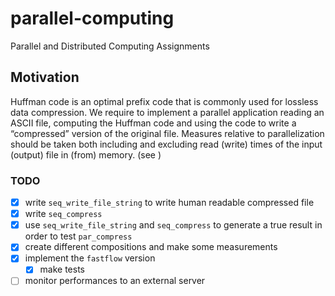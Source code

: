 # parallel-computing
Parallel and Distributed Computing Assignments

## Motivation
Huffman code is an optimal prefix code that is commonly used for lossless data compression. We
require to implement a parallel application reading an ASCII file, computing the Huffman code and using
the code to write a “compressed” version of the original file. Measures relative to parallelization should
be taken both including and excluding read (write) times of the input (output) file in (from) memory.
(see [](https://en.wikipedia.org/wiki/Huffman_coding))

### TODO
- [X] write `seq_write_file_string` to write human readable compressed file
- [X] write `seq_compress`
- [X] use `seq_write_file_string` and `seq_compress` to generate a true result in order to test `par_compress`
- [X] create different compositions and make some measurements
- [X] implement the `fastflow` version
  - [X] make tests
- [ ] monitor performances to an external server